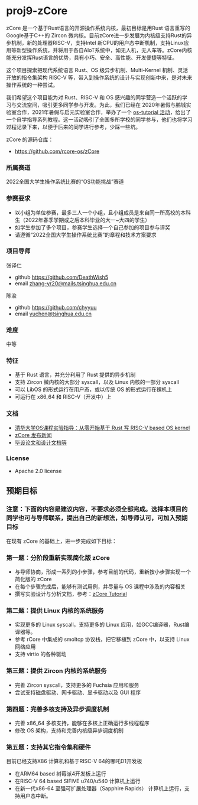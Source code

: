 # proj9-zCore

zCore 是一个基于Rust语言的开源操作系统内核，最初目标是用Rust 语言重写的Google基于C++的 Zircon 微内核。目前zCore进一步发展为内核级支持Rust的异步机制，新的处理器RISC-V，支持Intel 新CPU的用户态中断机制，支持Linux应用等新型操作系统，并将用于各自AIoT系统中，如无人机，无人车等。zCore内核能充分发挥Rust语言的优势，具有小巧、安全、高性能、开发便捷等特征。

这个项目探索把现代系统语言 Rust、OS 级异步机制、Multi-Kernel 机制、灵活开放的指令集架构 RISC-V 等，带入到操作系统的设计与实现创新中来，是对未来操作系统的一种尝试。

我们希望这个项目能为对 Rust、RISC-V 和 OS 感兴趣的同学营造一个活跃的学习与交流空间，吸引更多同学参与开发。为此，我们已经在 2020年暑假与鹏城实验室合作，2021年暑假与启元实验室合作，举办了一个 [os-tutorial 活动](https://github.com/rcore-os/rCore/wiki/os-tutorial-summer-of-code)，给出了一个自学指导系列教程。这一活动吸引了全国多所学校的同学参与，他们也将学习过程记录下来，以便于后来的同学进行参考，少踩一些坑。

zCore 的源码仓库：

- https://github.com/rcore-os/zCore

### 所属赛道

2022全国大学生操作系统比赛的“OS功能挑战”赛道

### 参赛要求
- 以小组为单位参赛，最多三人一个小组，且小组成员是来自同一所高校的本科生（2022年春季学期或之后本科毕业的大一~大四的学生）
- 如学生参加了多个项目，参赛学生选择一个自己参加的项目参与评奖
- 请遵循“2022全国大学生操作系统比赛”的章程和技术方案要求

### 项目导师

张译仁
- github https://github.com/DeathWish5
- email zhang-yr20@mails.tsinghua.edu.cn

陈渝
- github https://github.com/chyyuu
- email  yuchen@tsinghua.edu.cn
 
### 难度

中等

### 特征
- 基于 Rust 语言，并充分利用了 Rust 提供的异步机制
- 支持 Zircon 微内核的大部分 syscall，以及 Linux 内核的一部分 syscall
- 可以 LibOS 的形式运行在用户态，或以传统 OS 的形式运行在裸机上
- 可运行在 x86_64 和 RISC-V（开发中）上

### 文档
- [清华大学OS课程实验指导：从零开始基于 Rust 写 RISC-V based OS kernel](https://rcore-os.github.io/rCore-Tutorial-Book-v3/)
- [zCore 发布新闻](https://zhuanlan.zhihu.com/p/137733625)
- [毕设论文和设计文档等](https://github.com/rcore-os/zCore/wiki/documents-of-zCore)


### License

- Apache 2.0 license

## 预期目标

### 注意：下面的内容是建议内容，不要求必须全部完成。选择本项目的同学也可与导师联系，提出自己的新想法，如导师认可，可加入预期目标

在现有 zCore 的基础上，进一步完成如下目标：

### 第一题：分阶段重新实现简化版 zCore

- 与导师协商，形成一系列的小步骤，参考目前的代码，重新按小步骤实现一个简化版的 zCore
- 在每个步骤完成后，能够有测试用例，并尽量与 OS 课程中涉及的内容相关
- 撰写实验设计与分析文档，参考：[zCore Tutorial](https://github.com/rcore-os/zCore-Tutorial)

### 第二题：提供 Linux 内核的系统服务
- 实现更多的 Linux syscall，支持更多的 Linux 应用，如GCC编译器，Rust编译器等。
- 参考 rCore 中集成的 smoltcp 协议栈，把它移植到 zCore 中，以支持 Linux 网络应用
- 支持 virtio 的各种驱动

### 第三题：提供 Zircon 内核的系统服务
- 完善 Zircon syscall，支持更多的 Fuchsia 应用和服务
- 尝试支持磁盘驱动、网卡驱动、显卡驱动以及 GUI 程序

### 第四题：完善多核支持及异步调度机制
- 完善 x86_64 多核支持，能够在多核上正确运行多线程程序
- 修改 OS 架构，支持和完善内核级异步调度机制

### 第五题：支持其它指令集和硬件
目前已经支持X86 计算机和基于RISC-V 64的哪吒D1开发板

- 在ARM64 based 树莓派4开发板上运行
- 在RISC-V 64 based SIFIVE u740/u540 计算机上运行
- 在新一代x86-64 至强可扩展处理器（Sapphire Rapids） 计算机上运行，支持用户态中断。
